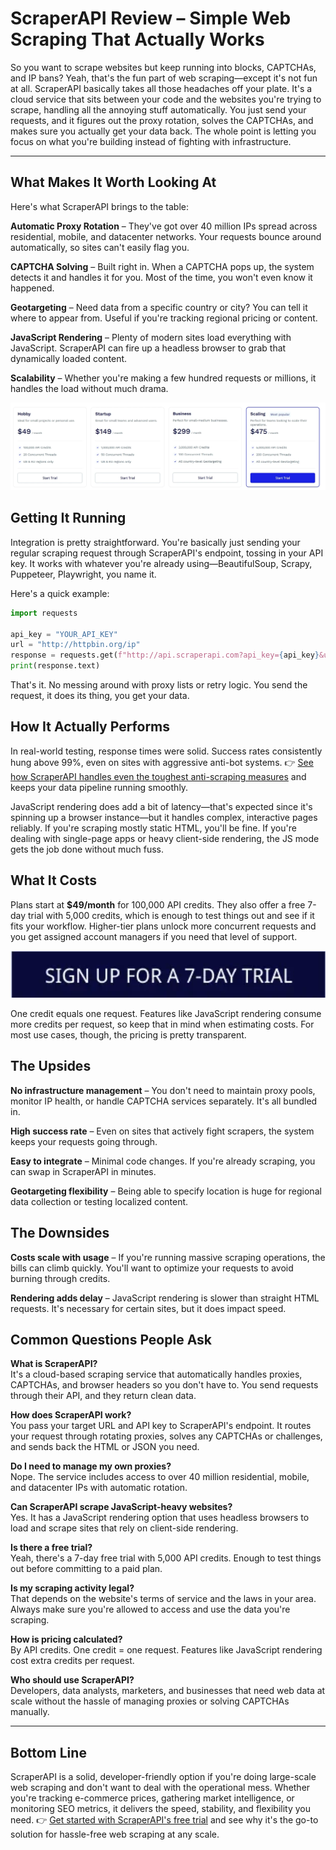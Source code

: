 # ScraperAPI Review – Simple Web Scraping That Actually Works

So you want to scrape websites but keep running into blocks, CAPTCHAs, and IP bans? Yeah, that's the fun part of web scraping—except it's not fun at all. ScraperAPI basically takes all those headaches off your plate. It's a cloud service that sits between your code and the websites you're trying to scrape, handling all the annoying stuff automatically. You just send your requests, and it figures out the proxy rotation, solves the CAPTCHAs, and makes sure you actually get your data back. The whole point is letting you focus on what you're building instead of fighting with infrastructure.

---

## What Makes It Worth Looking At

Here's what ScraperAPI brings to the table:

**Automatic Proxy Rotation** – They've got over 40 million IPs spread across residential, mobile, and datacenter networks. Your requests bounce around automatically, so sites can't easily flag you.

**CAPTCHA Solving** – Built right in. When a CAPTCHA pops up, the system detects it and handles it for you. Most of the time, you won't even know it happened.

**Geotargeting** – Need data from a specific country or city? You can tell it where to appear from. Useful if you're tracking regional pricing or content.

**JavaScript Rendering** – Plenty of modern sites load everything with JavaScript. ScraperAPI can fire up a headless browser to grab that dynamically loaded content.

**Scalability** – Whether you're making a few hundred requests or millions, it handles the load without much drama.

![ScraperAPI pricing tiers overview](image/9418549113694.webp)

## Getting It Running

Integration is pretty straightforward. You're basically just sending your regular scraping request through ScraperAPI's endpoint, tossing in your API key. It works with whatever you're already using—BeautifulSoup, Scrapy, Puppeteer, Playwright, you name it.

Here's a quick example:

```python
import requests

api_key = "YOUR_API_KEY"
url = "http://httpbin.org/ip"
response = requests.get(f"http://api.scraperapi.com?api_key={api_key}&url={url}")
print(response.text)
```

That's it. No messing around with proxy lists or retry logic. You send the request, it does its thing, you get your data.

## How It Actually Performs

In real-world testing, response times were solid. Success rates consistently hung above 99%, even on sites with aggressive anti-bot systems. 👉 [See how ScraperAPI handles even the toughest anti-scraping measures](https://www.scraperapi.com/?fp_ref=coupons) and keeps your data pipeline running smoothly.

JavaScript rendering does add a bit of latency—that's expected since it's spinning up a browser instance—but it handles complex, interactive pages reliably. If you're scraping mostly static HTML, you'll be fine. If you're dealing with single-page apps or heavy client-side rendering, the JS mode gets the job done without much fuss.

## What It Costs

Plans start at **$49/month** for 100,000 API credits. They also offer a free 7-day trial with 5,000 credits, which is enough to test things out and see if it fits your workflow. Higher-tier plans unlock more concurrent requests and you get assigned account managers if you need that level of support.

![ScraperAPI free trial offer](image/5473788959950982.webp)

One credit equals one request. Features like JavaScript rendering consume more credits per request, so keep that in mind when estimating costs. For most use cases, though, the pricing is pretty transparent.

## The Upsides

**No infrastructure management** – You don't need to maintain proxy pools, monitor IP health, or handle CAPTCHA services separately. It's all bundled in.

**High success rate** – Even on sites that actively fight scrapers, the system keeps your requests going through.

**Easy to integrate** – Minimal code changes. If you're already scraping, you can swap in ScraperAPI in minutes.

**Geotargeting flexibility** – Being able to specify location is huge for regional data collection or testing localized content.

## The Downsides

**Costs scale with usage** – If you're running massive scraping operations, the bills can climb quickly. You'll want to optimize your requests to avoid burning through credits.

**Rendering adds delay** – JavaScript rendering is slower than straight HTML requests. It's necessary for certain sites, but it does impact speed.

## Common Questions People Ask

**What is ScraperAPI?**  
It's a cloud-based scraping service that automatically handles proxies, CAPTCHAs, and browser headers so you don't have to. You send requests through their API, and they return clean data.

**How does ScraperAPI work?**  
You pass your target URL and API key to ScraperAPI's endpoint. It routes your request through rotating proxies, solves any CAPTCHAs or challenges, and sends back the HTML or JSON you need.

**Do I need to manage my own proxies?**  
Nope. The service includes access to over 40 million residential, mobile, and datacenter IPs with automatic rotation.

**Can ScraperAPI scrape JavaScript-heavy websites?**  
Yes. It has a JavaScript rendering option that uses headless browsers to load and scrape sites that rely on client-side rendering.

**Is there a free trial?**  
Yeah, there's a 7-day free trial with 5,000 API credits. Enough to test things out before committing to a paid plan.

**Is my scraping activity legal?**  
That depends on the website's terms of service and the laws in your area. Always make sure you're allowed to access and use the data you're scraping.

**How is pricing calculated?**  
By API credits. One credit = one request. Features like JavaScript rendering cost extra credits per request.

**Who should use ScraperAPI?**  
Developers, data analysts, marketers, and businesses that need web data at scale without the hassle of managing proxies or solving CAPTCHAs manually.

---

## Bottom Line

ScraperAPI is a solid, developer-friendly option if you're doing large-scale web scraping and don't want to deal with the operational mess. Whether you're tracking e-commerce prices, gathering market intelligence, or monitoring SEO metrics, it delivers the speed, stability, and flexibility you need. 👉 [Get started with ScraperAPI's free trial](https://www.scraperapi.com/?fp_ref=coupons) and see why it's the go-to solution for hassle-free web scraping at any scale.
